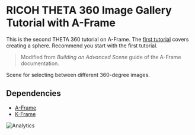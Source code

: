 # RICOH THETA 360 Image Gallery Tutorial with A-Frame

This is the second THETA 360 tutorial on A-Frame. The 
[first tutorial](https://github.com/theta360developers/aframe-demo) 
covers creating a sphere. Recommend you start with the first tutorial.

> Modified from *Building an Advanced Scene* guide of the A-Frame documentation.

Scene for selecting between different 360-degree images.

## Dependencies

- [A-Frame](https://github.com/aframevr/aframe)
- [K-Frame](https://github.com/ngokevin/k-frame)

![Analytics](https://ga-beacon.appspot.com/UA-73311422-5/theta-s-api-tests)
